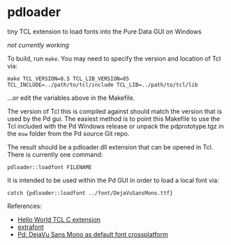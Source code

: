 # pdloader

tiny TCL extension to load fonts into the Pure Data GUI on Windows

*not currently working*

To build, run `make`. You may need to specify the version and location of Tcl via:

    make TCL_VERSION=8.5 TCL_LIB_VERSION=85 TCL_INCLUDE=../path/to/tcl/include TCL_LIB=../path/to/tcl/lib

...or edit the variables above in the Makefile.

The version of Tcl this is compiled against should match the version that is used by the Pd gui. The easiest method is to point this Makefile to use the Tcl included with the Pd Windows release or unpack the pdprototype.tgz in the `msw` folder from the Pd source Git repo. 

The result should be a pdloader.dll extension that can be opened in Tcl. There is currently one command:

    pdloader::loadfont FILENAME

It is intended to be used within the Pd GUI in order to load a local font via:

    catch {pdloader::loadfont ../font/DejaVuSansMono.ttf}

References:

* [Hello World TCL C extension](http://wiki.tcl.tk/11153)
* [extrafont](http://wiki.tcl.tk/48903)
* [Pd: DejaVu Sans Mono as default font crossplatform](https://github.com/pure-data/pure-data/pull/42)

